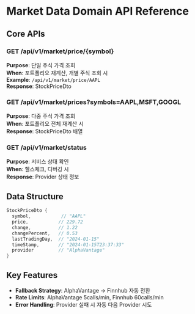 # Market Data Domain API Reference

## Core APIs

### GET /api/v1/market/price/{symbol}
**Purpose**: 단일 주식 가격 조회  
**When**: 포트폴리오 재계산, 개별 주식 조회 시  
**Example**: `/api/v1/market/price/AAPL`  
**Response**: StockPriceDto

### GET /api/v1/market/prices?symbols=AAPL,MSFT,GOOGL
**Purpose**: 다중 주식 가격 조회  
**When**: 포트폴리오 전체 재계산 시  
**Response**: StockPriceDto 배열

### GET /api/v1/market/status
**Purpose**: 서비스 상태 확인  
**When**: 헬스체크, 디버깅 시  
**Response**: Provider 상태 정보

## Data Structure
```java
StockPriceDto {
  symbol,           // "AAPL"
  price,           // 229.72
  change,          // 1.22
  changePercent,   // 0.53
  lastTradingDay,  // "2024-01-15"
  timeStamp,       // "2024-01-15T23:37:33"
  provider         // "AlphaVantage"
}
```

## Key Features
- **Fallback Strategy**: AlphaVantage → Finnhub 자동 전환
- **Rate Limits**: AlphaVantage 5calls/min, Finnhub 60calls/min
- **Error Handling**: Provider 실패 시 자동 다음 Provider 시도